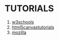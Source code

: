 TUTORIALS
=========
1. [w3schools](https://www.w3schools.com/html/html5_canvas.asp)
1. [html5canvastutorials](http://www.html5canvastutorials.com/)
1. [mozilla](https://developer.mozilla.org/en-US/docs/Web/API/Canvas_API/Tutorial)